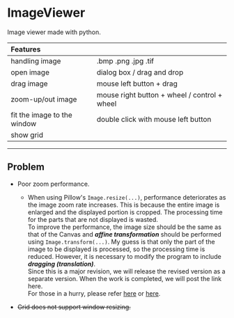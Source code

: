# ImageViewer
Image viewer made with python.


| Features                    |                                              |
| :-------------------------- | :------------------------------------------- |
| handling image              | .bmp .png .jpg .tif                          |
| open image                  | dialog box / drag and drop                   |
| drag image                  | mouse left button + drag                     |
| zoom-up/out image           | mouse right button + wheel / control + wheel |
| fit the image to the window | double click with mouse left button          |
| show grid                   |                                              |

---

## Problem
- Poor zoom performance.
  - When using Pillow's `Image.resize(...)`, performance deteriorates as the image zoom rate increases. This is because the entire image is enlarged and the displayed portion is cropped. The processing time for the parts that are not displayed is wasted.  
To improve the performance, the image size should be the same as that of the Canvas and ***affine transformation*** should be performed using `Image.transform(...)`. My guess is that only the part of the image to be displayed is processed, so the processing time is reduced. However, it is necessary to modify the program to include ***dragging (translation)***.  
Since this is a major revision, we will release the revised version as a separate version. When the work is completed, we will post the link here.  
For those in a hurry, please refer [here](https://gist.github.com/ImagingSolution/bf7d9b348a2cc31c300ebb080171150b#file-imageviewer-py) or [here](https://imagingsolution.net/program/python/tkinter/python_tkinter_image_viewer/).

- ~~Grid does not support window resizing.~~
